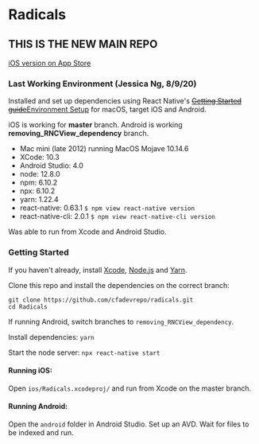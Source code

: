 # Radicals

## THIS IS THE NEW MAIN REPO 

[iOS version on App Store](https://apps.apple.com/us/app/chinese-radicals-%E4%B8%AD%E6%96%87%E9%83%A8%E9%A6%96/id1102982148)

### Last Working Environment (Jessica Ng, 8/9/20)

Installed and set up dependencies using React Native's ~~[Getting Started guide](https://facebook.github.io/react-native/docs/getting-started.html)~~[Environment Setup](https://reactnative.dev/docs/environment-setup) for macOS, target iOS and Android.

iOS is working for **master** branch. 
Android is working **removing_RNCView_dependency** branch. 

- Mac mini (late 2012) running MacOS Mojave 10.14.6 
- XCode: 10.3
- Android Studio: 4.0
- node: 12.8.0
- npm: 6.10.2
- npx: 6.10.2
- yarn: 1.22.4
- react-native: 0.63.1
```$ npm view react-native version```
- react-native-cli: 2.0.1
```$ npm view react-native-cli version```


Was able to run from Xcode and Android Studio.

### Getting Started

If you haven't already, install [Xcode](https://developer.apple.com/xcode/), [Node.js](https://nodejs.org/en/) and [Yarn](https://yarnpkg.com/en/).

Clone this repo and install the dependencies on the correct branch:

```
git clone https://github.com/cfadevrepo/radicals.git
cd Radicals
```

If running Android, switch branches to `removing_RNCView_dependency`. 

Install dependencies: 
`yarn`

Start the node server: 
`npx react-native start`

#### Running iOS:

Open `ios/Radicals.xcodeproj/` and run from Xcode on the master branch.

#### Running Android:

Open the `android` folder in Android Studio. Set up an AVD. Wait for files to be indexed and run. 
